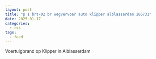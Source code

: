 ```yaml
---
layout: post
title: "p 1 brt-02 br wegvervoer auto klipper alblasserdam 186731"
date: 2025-01-17
categories: 
  - rss
tags: 
  - feed
---
```


Voertuigbrand op Klipper in Alblasserdam
